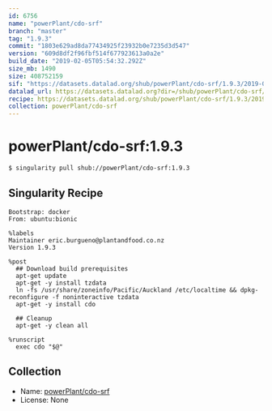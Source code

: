 ```yaml
---
id: 6756
name: "powerPlant/cdo-srf"
branch: "master"
tag: "1.9.3"
commit: "1803e629ad8da77434925f23932b0e7235d3d547"
version: "609d8df2f96fbf514f677923613a0a2e"
build_date: "2019-02-05T05:54:32.292Z"
size_mb: 1490
size: 408752159
sif: "https://datasets.datalad.org/shub/powerPlant/cdo-srf/1.9.3/2019-02-05-1803e629-609d8df2/609d8df2f96fbf514f677923613a0a2e.simg"
datalad_url: https://datasets.datalad.org?dir=/shub/powerPlant/cdo-srf/1.9.3/2019-02-05-1803e629-609d8df2/
recipe: https://datasets.datalad.org/shub/powerPlant/cdo-srf/1.9.3/2019-02-05-1803e629-609d8df2/Singularity
collection: powerPlant/cdo-srf
---
```


# powerPlant/cdo-srf:1.9.3

```bash
$ singularity pull shub://powerPlant/cdo-srf:1.9.3
```

## Singularity Recipe

```singularity
Bootstrap: docker
From: ubuntu:bionic

%labels
Maintainer eric.burgueno@plantandfood.co.nz
Version 1.9.3

%post
  ## Download build prerequisites
  apt-get update
  apt-get -y install tzdata
  ln -fs /usr/share/zoneinfo/Pacific/Auckland /etc/localtime && dpkg-reconfigure -f noninteractive tzdata
  apt-get -y install cdo
  
  ## Cleanup
  apt-get -y clean all

%runscript
  exec cdo "$@"
```

## Collection

 - Name: [powerPlant/cdo-srf](https://github.com/powerPlant/cdo-srf)
 - License: None

